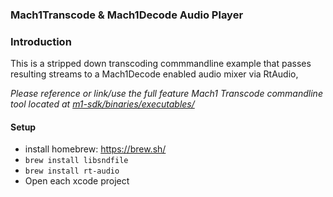 ### Mach1Transcode & Mach1Decode Audio Player

### Introduction
This is a stripped down transcoding commmandline example that passes resulting streams to a Mach1Decode enabled audio mixer via RtAudio, 

_Please reference or link/use the full feature Mach1 Transcode commandline tool located at [m1-sdk/binaries/executables/](https://github.com/Mach1Studios/m1-sdk/tree/master/binaries/executables)_

#### Setup
 - install homebrew: https://brew.sh/
 - `brew install libsndfile`
 - `brew install rt-audio`
 - Open each xcode project
